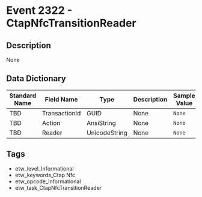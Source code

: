 # Event 2322 - CtapNfcTransitionReader

## Description
None

## Data Dictionary
|Standard Name|Field Name|Type|Description|Sample Value|
|---|---|---|---|---|
|TBD|TransactionId|GUID|None|`None`|
|TBD|Action|AnsiString|None|`None`|
|TBD|Reader|UnicodeString|None|`None`|

## Tags
* etw_level_Informational
* etw_keywords_Ctap Nfc
* etw_opcode_Informational
* etw_task_CtapNfcTransitionReader